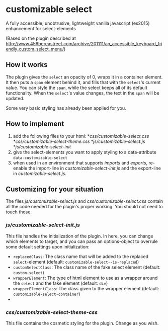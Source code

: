 # customizable select

A fully accessible, unobtrusive, lightweight vanilla javascript (es2015) enhancement for select-elements

(Based on the plugin described at http://www.456bereastreet.com/archive/201111/an_accessible_keyboard_friendly_custom_select_menu/)

## How it works
The plugin gives the `select` an opacity of 0, wraps it in a container element. It then puts a `span` element behind it, and fills that with the `select`'s current value. You can style the `span`, while the select keeps all of its default functionality. When the `select`'s value changes, the text in the `span` will be updated.

Some very basic styling has already been applied for you.

## How to implement

1. add the following files to your html:
*_css/customizable-select.css_
*_css/customizable-select-theme.css_
*_js/customizable-select.js_
*_js/customizable-select-init_
2. give the select-elements you want to apply styling to a data-attribute `data-customizable-select`
3. when used in an environment that supports _imports_ and _exports_, re-enable the import-line in _customizable-select-init.js_ and the export-line in _customizable-select.js_.

## Customizing for your situation

The files _js/customizable-select.js_ and _css/customizable-select.css_ contain all the code needed for the plugin's proper working. You should not need to touch those.

### _js/customizable-select-init.js_

This file handles the initialization of the plugin. In here, you can change which elements to target, and you can pass an options-object to overrule some default settings upon initialization:
* `replacedClass`: The class name that will be added to the replaced `select`-element (default: `customizable-select--is-replaced`)
* `customSelectClass`: The class name of the fake select element (default: `custom-select`)
* `wrapperElement`: The type of html element to use as a wrapper around the `select` and the fake element (default: `div`)
* `wrapperElementClass`: The class given to the wrapper element (default: `customizable-select-container`)
* 
### _css/customizable-select-theme-css_

This file contains the cosmetic styling for the plugin. Change as you wish.

